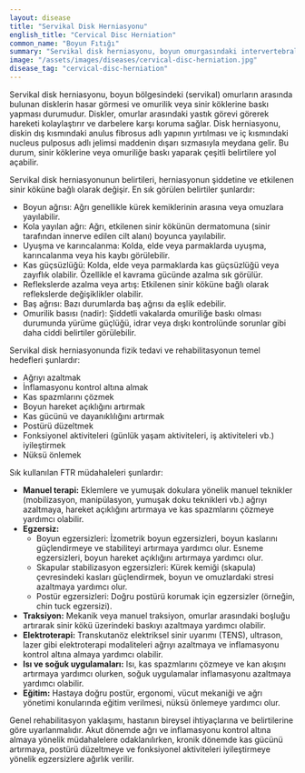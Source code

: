 ```yaml
---
layout: disease
title: "Servikal Disk Herniasyonu"
english_title: "Cervical Disc Herniation"
common_name: "Boyun Fıtığı"
summary: "Servikal disk herniasyonu, boyun omurgasındaki intervertebral disklerin yırtılması veya fıtıklaşması sonucu sinirlere baskı yapması durumudur ve ağrıya, uyuşmaya ve güçsüzlüğe neden olabilir."
image: "/assets/images/diseases/cervical-disc-herniation.jpg"
disease_tag: "cervical-disc-herniation"
---
```





Servikal disk herniasyonu, boyun bölgesindeki (servikal) omurların arasında bulunan disklerin hasar görmesi ve omurilik veya sinir köklerine baskı yapması durumudur. Diskler, omurlar arasındaki yastık görevi görerek hareketi kolaylaştırır ve darbelere karşı koruma sağlar. Disk herniasyonu, diskin dış kısmındaki anulus fibrosus adlı yapının yırtılması ve iç kısmındaki nucleus pulposus adlı jelimsi maddenin dışarı sızmasıyla meydana gelir. Bu durum, sinir köklerine veya omuriliğe baskı yaparak çeşitli belirtilere yol açabilir.


Servikal disk herniasyonunun belirtileri, herniasyonun şiddetine ve etkilenen sinir köküne bağlı olarak değişir. En sık görülen belirtiler şunlardır:

*   Boyun ağrısı: Ağrı genellikle kürek kemiklerinin arasına veya omuzlara yayılabilir.
*   Kola yayılan ağrı: Ağrı, etkilenen sinir kökünün dermatomuna (sinir tarafından innerve edilen cilt alanı) boyunca yayılabilir.
*   Uyuşma ve karıncalanma: Kolda, elde veya parmaklarda uyuşma, karıncalanma veya his kaybı görülebilir.
*   Kas güçsüzlüğü: Kolda, elde veya parmaklarda kas güçsüzlüğü veya zayıflık olabilir. Özellikle el kavrama gücünde azalma sık görülür.
*   Reflekslerde azalma veya artış: Etkilenen sinir köküne bağlı olarak reflekslerde değişiklikler olabilir.
*   Baş ağrısı: Bazı durumlarda baş ağrısı da eşlik edebilir.
*   Omurilik basısı (nadir): Şiddetli vakalarda omuriliğe baskı olması durumunda yürüme güçlüğü, idrar veya dışkı kontrolünde sorunlar gibi daha ciddi belirtiler görülebilir.


Servikal disk herniasyonunda fizik tedavi ve rehabilitasyonun temel hedefleri şunlardır:

*   Ağrıyı azaltmak
*   İnflamasyonu kontrol altına almak
*   Kas spazmlarını çözmek
*   Boyun hareket açıklığını artırmak
*   Kas gücünü ve dayanıklılığını artırmak
*   Postürü düzeltmek
*   Fonksiyonel aktiviteleri (günlük yaşam aktiviteleri, iş aktiviteleri vb.) iyileştirmek
*   Nüksü önlemek

Sık kullanılan FTR müdahaleleri şunlardır:

*   **Manuel terapi:** Eklemlere ve yumuşak dokulara yönelik manuel teknikler (mobilizasyon, manipülasyon, yumuşak doku teknikleri vb.) ağrıyı azaltmaya, hareket açıklığını artırmaya ve kas spazmlarını çözmeye yardımcı olabilir.
*   **Egzersiz:**
    *   Boyun egzersizleri: İzometrik boyun egzersizleri, boyun kaslarını güçlendirmeye ve stabiliteyi artırmaya yardımcı olur. Esneme egzersizleri, boyun hareket açıklığını artırmaya yardımcı olur.
    *   Skapular stabilizasyon egzersizleri: Kürek kemiği (skapula) çevresindeki kasları güçlendirmek, boyun ve omuzlardaki stresi azaltmaya yardımcı olur.
    *   Postür egzersizleri: Doğru postürü korumak için egzersizler (örneğin, chin tuck egzersizi).
*   **Traksiyon:** Mekanik veya manuel traksiyon, omurlar arasındaki boşluğu artırarak sinir kökü üzerindeki baskıyı azaltmaya yardımcı olabilir.
*   **Elektroterapi:** Transkutanöz elektriksel sinir uyarımı (TENS), ultrason, lazer gibi elektroterapi modaliteleri ağrıyı azaltmaya ve inflamasyonu kontrol altına almaya yardımcı olabilir.
*   **Isı ve soğuk uygulamaları:** Isı, kas spazmlarını çözmeye ve kan akışını artırmaya yardımcı olurken, soğuk uygulamalar inflamasyonu azaltmaya yardımcı olabilir.
*   **Eğitim:** Hastaya doğru postür, ergonomi, vücut mekaniği ve ağrı yönetimi konularında eğitim verilmesi, nüksü önlemeye yardımcı olur.

Genel rehabilitasyon yaklaşımı, hastanın bireysel ihtiyaçlarına ve belirtilerine göre uyarlanmalıdır. Akut dönemde ağrı ve inflamasyonu kontrol altına almaya yönelik müdahalelere odaklanılırken, kronik dönemde kas gücünü artırmaya, postürü düzeltmeye ve fonksiyonel aktiviteleri iyileştirmeye yönelik egzersizlere ağırlık verilir.